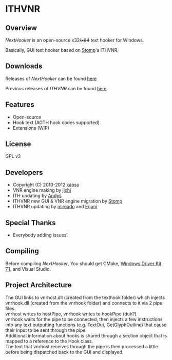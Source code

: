 # ITHVNR



## Overview

*NextHooker* is an open-source x32~~/x64~~ text hooker for Windows.

Basically, GUI text hooker based on [Stomp](http://www.hongfire.com/forum/showthread.php/438331-ITHVNR-ITH-with-the-VNR-engine)'s ITHVNR.

## Downloads

Releases of *NextHooker* can be found [here](https://github.com/Artikash/NextHooker/releases)

Previous releases of *ITHVNR* can be found [here](https://github.com/mireado/ITHVNR/releases).

## Features

- Open-source
- Hook text (AGTH hook codes supported)
- Extensions (WIP)

## License

GPL v3

## Developers

- Copyright (C) 2010-2012  [kaosu](qiupf2000@gmail.com)
- VNR engine making by [jichi](http://sakuradite.com/topic)
- ITH updating by [Andys](http://www.hongfire.com/forum/member/126633-andys)
- ITHVNR new GUI & VNR engine migration by [Stomp](http://www.hongfire.com/forum/member/325894-stomp)
- ITHVNR updating by [mireado](http://blog.naver.com/mireado) and [Eguni](https://github.com/Eguni)

## Special Thanks

- Everybody adding issues!

## Compiling

Before compiling *NextHooker*, You should get CMake, [Windows Driver Kit 7.1](http://www.microsoft.com/en-us/download/details.aspx?id=11800), and Visual Studio.

## Project Architecture

The GUI links to vnrhost.dll (created from the texthook folder) which injects vnrhook.dll (created from the vnrhook folder) and connects to it via 2 pipe files.<br>
vnrhost writes to hostPipe, vnrhook writes to hookPipe (duh?)<br>
vnrhook waits for the pipe to be connected, then injects a few instructions into any text outputting functions (e.g. TextOut, GetGlyphOutline) that cause their input to be sent through the pipe.<br>
Additional information about hooks is shared through a section object that is mapped to a reference to the Hook class.<br>
The text that vnrhost receives through the pipe is then processed a little before being dispatched back to the GUI and displayed.
